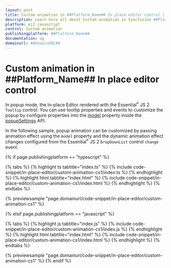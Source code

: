 ```yaml
---
layout: post
title: Custom animation in ##Platform_Name## In place editor control | Syncfusion
description: Learn here all about Custom animation in Syncfusion ##Platform_Name## In place editor control of Syncfusion Essential JS 2 and more.
platform: ej2-javascript
control: Custom animation 
publishingplatform: ##Platform_Name##
documentation: ug
domainurl: ##DomainURL##
---
```


# Custom animation in ##Platform_Name## In place editor control

In popup mode, the In-place Editor rendered with the Essential<sup style="font-size:70%">&reg;</sup> JS 2 `Tooltip` control. You can use tooltip properties and events to customize the popup by configure properties into the [model](../../api/inplace-editor/popupSettings/#model) property inside the [popupSettings](../../api/inplace-editor/popupSettings/) API.

In the following sample, popup animation can be customized by passing animation effect using the `model` property and the dynamic animation effect changes configured from the Essential<sup style="font-size:70%">&reg;</sup> JS 2 `DropDownList` control `change` event.

{% if page.publishingplatform == "typescript" %}

 {% tabs %}
{% highlight ts tabtitle="index.ts" %}
{% include code-snippet/in-place-editor/custom-animation-cs1/index.ts %}
{% endhighlight %}
{% highlight html tabtitle="index.html" %}
{% include code-snippet/in-place-editor/custom-animation-cs1/index.html %}
{% endhighlight %}
{% endtabs %}
        
{% previewsample "page.domainurl/code-snippet/in-place-editor/custom-animation-cs1" %}

{% elsif page.publishingplatform == "javascript" %}

{% tabs %}
{% highlight js tabtitle="index.js" %}
{% include code-snippet/in-place-editor/custom-animation-cs1/index.js %}
{% endhighlight %}
{% highlight html tabtitle="index.html" %}
{% include code-snippet/in-place-editor/custom-animation-cs1/index.html %}
{% endhighlight %}
{% endtabs %}

{% previewsample "page.domainurl/code-snippet/in-place-editor/custom-animation-cs1" %}
{% endif %}